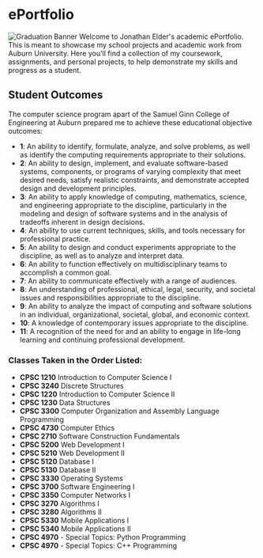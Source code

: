 # ePortfolio
![Graduation Banner](Photos/JElderGraduation.png) 
Welcome to Jonathan Elder's academic ePortfolio. This is meant to showcase my school projects and academic work from Auburn University. Here you'll find a collection of my coursework, assignments, and personal projects, to help demonstrate my skills and progress as a student.

## Student Outcomes
The computer science program apart of the Samuel Ginn College of Engineering at Auburn prepared me to achieve these educational objective outcomes:

- **1**: An ability to identify, formulate, analyze, and solve problems, as well as identify the computing requirements appropriate to their solutions.
- **2**: An ability to design, implement, and evaluate software-based systems, components, or programs of varying complexity that meet desired needs, satisfy realistic constraints, and demonstrate accepted design and development principles.
- **3**: An ability to apply knowledge of computing, mathematics, science, and engineering appropriate to the discipline, particularly in the modeling and design of software systems and in the analysis of tradeoffs inherent in design decisions.
- **4**: An ability to use current techniques, skills, and tools necessary for professional practice.
- **5**: An ability to design and conduct experiments appropriate to the discipline, as well as to analyze and interpret data.
- **6**: An ability to function effectively on multidisciplinary teams to accomplish a common goal.
- **7**: An ability to communicate effectively with a range of audiences.
- **8**: An understanding of professional, ethical, legal, security, and societal issues and responsibilities appropriate to the discipline.
- **9**: An ability to analyze the impact of computing and software solutions in an individual, organizational, societal, global, and economic context.
- **10**: A knowledge of contemporary issues appropriate to the discipline.
- **11**: A recognition of the need for and an ability to engage in life-long learning and continuing professional development.

### Classes Taken in the Order Listed:

- **CPSC 1210** Introduction to Computer Science I
- **CPSC 3240** Discrete Structures
- **CPSC 1220** Introduction to Computer Science II
- **CPSC 1230** Data Structures
- **CPSC 3300** Computer Organization and Assembly Language Programming
- **CPSC 4730** Computer Ethics
- **CPSC 2710** Software Construction Fundamentals
- **CPSC 5200** Web Development I
- **CPSC 5210** Web Development II
- **CPSC 5120** Database I
- **CPSC 5130** Database II
- **CPSC 3330** Operating Systems
- **CPSC 3700** Software Engineering I
- **CPSC 3350** Computer Networks I
- **CPSC 3270** Algorithms I
- **CPSC 3280** Algorithms II
- **CPSC 5330** Mobile Applications I
- **CPSC 5340** Mobile Applications II
- **CPSC 4970** - Special Topics: Python Programming
- **CPSC 4970** - Special Topics: C++ Programming

